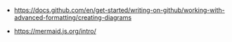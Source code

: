  - https://docs.github.com/en/get-started/writing-on-github/working-with-advanced-formatting/creating-diagrams

 - https://mermaid.js.org/intro/